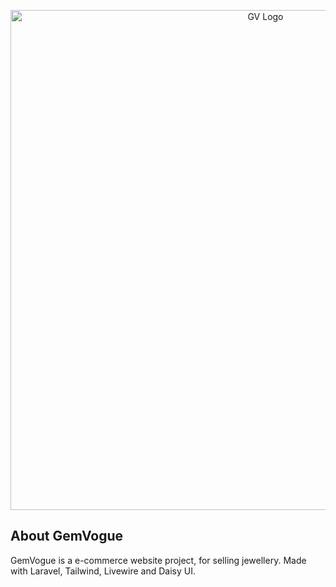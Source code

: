 <p align="center"><a href="https://gemvogue.fr" target="_blank"><img src="https://github.com/salahedarhri/gemvogue-jewelry-store/blob/main/GV%20banner.jpg" width="800" alt="GV Logo"></a></p>

## About GemVogue

GemVogue is a e-commerce website project, for selling jewellery. Made with Laravel, Tailwind, Livewire and Daisy UI.

